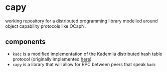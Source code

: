 # capy

working repository for a distributed programming library modelled around object capability protocols like OCapN.

## components

- `kadc` is a modified implementation of the Kademlia distributed hash table protocol (originally implemented [here](http://github.com/vwxi/kad))
- `capy` is a library that will allow for RPC between peers that speak `kadc`